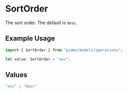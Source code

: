 # SortOrder

The sort order. The default is `desc`.

## Example Usage

```typescript
import { SortOrder } from "pimms/models/operations";

let value: SortOrder = "asc";
```

## Values

```typescript
"asc" | "desc"
```